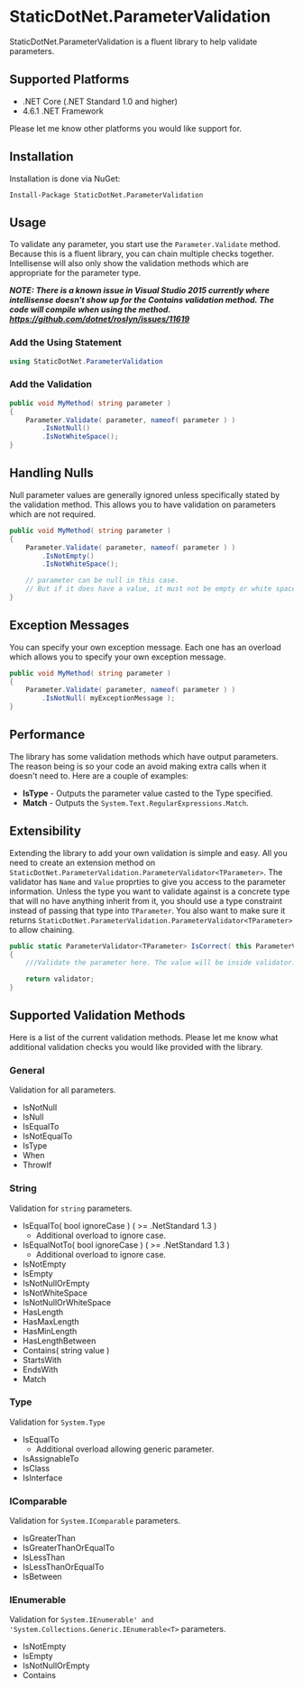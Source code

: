 # StaticDotNet.ParameterValidation

StaticDotNet.ParameterValidation is a fluent library to help validate parameters.

## Supported Platforms
* .NET Core (.NET Standard 1.0 and higher)
* 4.6.1 .NET Framework

Please let me know other platforms you would like support for.

## Installation

Installation is done via NuGet:

    Install-Package StaticDotNet.ParameterValidation

## Usage

To validate any parameter, you start use the `Parameter.Validate` method. Because this is a fluent library, you can chain multiple checks together. Intellisense will also only show the validation methods which are appropriate for the parameter type.

***NOTE: There is a known issue in Visual Studio 2015 currently where intellisense doesn't show up for the Contains validation method. The code will compile when using the method. <a href="https://github.com/dotnet/roslyn/issues/11619">https://github.com/dotnet/roslyn/issues/11619</a>***

### Add the Using Statement

```csharp
using StaticDotNet.ParameterValidation
```

### Add the Validation

```csharp
public void MyMethod( string parameter )
{
	Parameter.Validate( parameter, nameof( parameter ) )
		.IsNotNull()
		.IsNotWhiteSpace();
}
```

## Handling Nulls

Null parameter values are generally ignored unless specifically stated by the validation method.  This allows you to have validation on parameters which are not required.

```csharp
public void MyMethod( string parameter )
{
	Parameter.Validate( parameter, nameof( parameter ) )
		.IsNotEmpty()
		.IsNotWhiteSpace();

	// parameter can be null in this case.
	// But if it does have a value, it must not be empty or white space.
}
```

## Exception Messages
You can specify your own exception message. Each one has an overload which allows you to specify your own exception message.

```csharp
public void MyMethod( string parameter )
{
	Parameter.Validate( parameter, nameof( parameter ) )
		.IsNotNull( myExceptionMessage );
}
```

## Performance
The library has some validation methods which have output parameters.  The reason being is so your code an avoid making extra calls when it doesn't need to.  Here are a couple of examples:

* **IsType** - Outputs the parameter value casted to the Type specified.
* **Match** - Outputs the `System.Text.RegularExpressions.Match`.


## Extensibility
Extending the library to add your own validation is simple and easy.  All you need to create an extension method on `StaticDotNet.ParameterValidation.ParameterValidator<TParameter>`. The validator has `Name` and `Value` proprties to give you access to the parameter information.  Unless the type you want to validate against is a concrete type that will no have anything inherit from it, you should use a type constraint instead of passing that type into `TParameter`. You also want to make sure it returns `StaticDotNet.ParameterValidation.ParameterValidator<TParameter>` to allow chaining.

```csharp
public static ParameterValidator<TParameter> IsCorrect( this ParameterValidator<TParameter> validator )
{
	///Validate the parameter here. The value will be inside validator.Value.

	return validator;
}
```

## Supported Validation Methods
Here is a list of the current validation methods. Please let me know what additional validation checks you would like provided with the library.

### General
Validation for all parameters.

* IsNotNull
* IsNull
* IsEqualTo
* IsNotEqualTo
* IsType
* When
* ThrowIf

### String
Validation for `string` parameters.

* IsEqualTo( bool ignoreCase ) ( >= .NetStandard 1.3 )
  * Additional overload to ignore case.
* IsEqualNotTo( bool ignoreCase ) ( >= .NetStandard 1.3 )
  * Additional overload to ignore case.
* IsNotEmpty
* IsEmpty
* IsNotNullOrEmpty
* IsNotWhiteSpace
* IsNotNullOrWhiteSpace
* HasLength
* HasMaxLength
* HasMinLength
* HasLengthBetween
* Contains( string value )
* StartsWith
* EndsWith
* Match

### Type
Validation for `System.Type`

* IsEqualTo
  * Additional overload allowing generic parameter.
* IsAssignableTo
* IsClass
* IsInterface

### IComparable
Validation for `System.IComparable` parameters.

* IsGreaterThan
* IsGreaterThanOrEqualTo
* IsLessThan
* IsLessThanOrEqualTo
* IsBetween

### IEnumerable
Validation for `System.IEnumerable' and 'System.Collections.Generic.IEnumerable<T>` parameters.

* IsNotEmpty
* IsEmpty
* IsNotNullOrEmpty
* Contains
